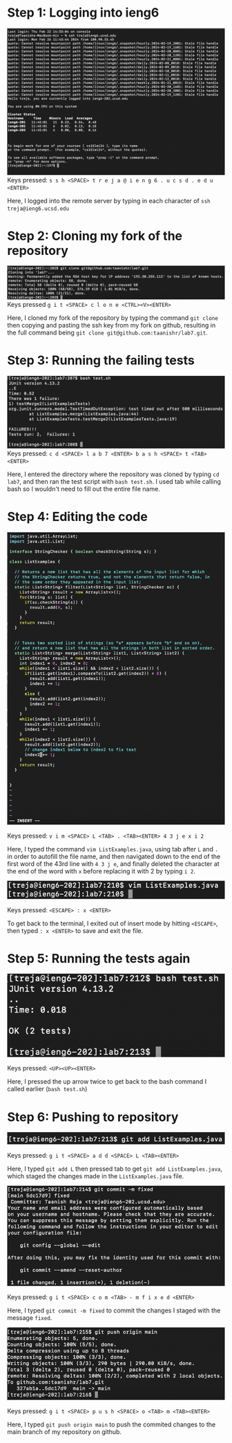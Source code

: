 # Step 1: Logging into ieng6
![Login step](/loginstep.png)
Keys pressed: `s s h <SPACE> t r e j a @ i e n g 6 . u c s d . e d u <ENTER>`

Here, I logged into the remote server by typing in each character of `ssh treja@ieng6.ucsd.edu`

# Step 2: Cloning my fork of the repository
![Clone step](/clonestep.png)
Keys pressed `g i t <SPACE> c l o n e <CTRL><V><ENTER>`

Here, I cloned my fork of the repository by typing the command `git clone` then copying and pasting the ssh key from my fork on github, resulting in the full command being `git clone git@github.com:taanishr/lab7.git`.

# Step 3: Running the failing tests
![Running failing tests](/failedtests.png)
Keys pressed: `c d <SPACE> l a b 7 <ENTER> b a s h <SPACE> t <TAB> <ENTER>`

Here, I entered the directory where the repository was cloned by typing `cd lab7`, and then ran the test script with `bash test.sh`. I used tab while calling bash so I wouldn't need to fill out the entire file name.

# Step 4: Editing the code
![Replacing character](/step4replace.png)

Keys pressed: `v i m <SPACE> L <TAB> . <TAB><ENTER> 4 3 j e x i 2`

Here, I typed the command `vim ListExamples.java`, using tab after `L` and `.` in order to autofill the file name, and then navigated down to the end of the first word of the 43rd line with `4 3 j e`, and finally deleted the character at the end of the word with `x` before replacing it with 2 by typing `i 2`.

![Replacing character](/step4saveandexit.png)

Keys pressed: `<ESCAPE> : x <ENTER>`

To get back to the terminal, I exited out of insert mode by hitting `<ESCAPE>`, then typed `: x <ENTER>` to save and exit the file.

# Step 5: Running the tests again
![Running tests successfully](/passedtests.png)

Keys pressed: `<UP><UP><ENTER>`

Here, I pressed the up arrow twice to get back to the bash command I called earlier (`bash test.sh`)

# Step 6: Pushing to repository
![Adding file changes](/step6add.png)

Keys pressed: `g i t <SPACE> a d d <SPACE> L <TAB><ENTER>`

Here, I typed `git add L` then pressed tab to get `git add ListExamples.java`, which staged the changes made in the `ListExamples.java` file.

![Commiting file changes](/step6commit.png)

Keys pressed: `g i t <SPACE> c o m <TAB> - m f i x e d <ENTER>`

Here, I typed `git commit -m fixed` to commit the changes I staged with the message `fixed`.

![Pushing changes](/step6push.png)

Keys pressed: `g i t <SPACE> p u s h <SPACE> o <TAB> m <TAB><ENTER>`

Here, I typed `git push origin main` to push the commited changes to the main branch of my repository on github.

